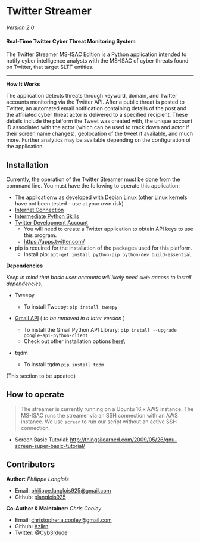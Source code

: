 Twitter Streamer
================
_Version 2.0_



#### Real-Time Twitter Cyber Threat Monitoring System
The Twitter Streamer MS-ISAC Edition is a Python application intended to notify cyber intelligence analysts with the MS-ISAC of cyber threats found on Twitter, that target SLTT entities.

---

**How It Works**

The application detects threats through keyword, domain, and Twitter accounts monitoring via the Twitter API. After a public threat is posted to Twitter, an automated email notification containing details of the post and the affiliated cyber threat actor is delivered to a specified recipient. These details include the platform the Tweet was created with, the unique account ID associated with the actor (which can be used to track down and actor if their screen name changes), geolocation of the tweet if available, and much more. Further analytics may be available depending on the configuration of the application.

## Installation
Currently, the operation of the Twitter Streamer must be done from the command line.
You must have the following to operate this application:

* The applicationw as developed with Debian Linux (other Linux kernels have not been tested - use at your own risk)
* [Internet Connection](http://www.speedtest.net/)
* [Intermediate Python Skills](https://www.codecademy.com/learn/python)
* [Twitter Development Account](https://dev.twitter.com/)
    * You will need to create a Twitter application to obtain API keys to use this program. 
    * https://apps.twitter.com/
* pip is required for the installation of the packages used for this platform. 
    * Install pip: `apt-get install python-pip python-dev build-essential`

**Dependencies**

_Keep in mind that basic user accounts will likely need `sudo` access to install dependencies._

* Tweepy
    * To install Tweepy:
    `pip install tweepy`
* [Gmail API](https://developers.google.com/gmail/api/quickstart/python) ( _to be removed in a later version_ )
     * To install the Gmail Python API Library:
     `pip install --upgrade google-api-python-client`
     * Check out other installation options [here](https://developers.google.com/api-client-library/python/start/installation)\

* tqdm
     * To install tqdm
     `pip install tqdm`
    
(This section to be updated)

## How to operate

>The streamer is currently running on a Ubuntu 16.x AWS instance. The MS-ISAC runs the streamer via an SSH connection with an AWS instance.  We use `screen` to run our script without an active SSH connection. 

* Screen Basic Tutorial: http://thingsilearned.com/2009/05/26/gnu-screen-super-basic-tutorial/


## Contributors

**Author:** _Philippe Langlois_

* Email: philippe.langlois925@gmail.com
* Github: [planglois925](https://github.com/planglois925)

**Co-Author & Maintainer:** _Chris Cooley_

* Email: christopher.a.cooley@gmail.com
* Github: [Azlirn](https://github.com/Azlirn)
* Twitter: [@Cyb3rdude](https://twitter.com/cyb3rdude)